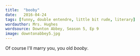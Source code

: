 ```yaml
---
title:  "booby"
date:   2016-04-24
tags: [funny, double entendre, little bit rude, literary]
wordauthor: Mrs. Hughes
wordsource: Downton Abbey, Season 5, Ep 9
image: downtonabbey5.jpg
---
```

Of course I'll marry you, you old *booby*.
